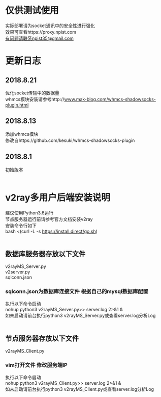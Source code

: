 # 仅供测试使用<br />
实际部署请为socket通讯中的安全性进行强化<br />
效果可查看https://proxy.npist.com<br />
有问题请联系npist35@gmail.com<br />
# 更新日志<br />
## 2018.8.21<br />
优化socket传输中的数据量<br />
whmcs模块安装请参考http://www.mak-blog.com/whmcs-shadowsocks-plugin.html<br />
## 2018.8.13<br />
添加whmcs模块<br />
修改自https://github.com/kesuki/whmcs-shadowsocks-plugin<br />
## 2018.8.1<br />
初始版本<br />
<br />
# v2ray多用户后端安装说明<br />
建议使用Python3.6运行<br />
节点服务器运行前请参考官方文档安装v2ray<br />
安装命令行如下<br />
bash <(curl -L -s https://install.direct/go.sh)<br />
<br />
## 数据库服务器存放以下文件<br />
v2rayMS_Server.py<br />
v2server.py<br />
sqlconn.json<br />
### sqlconn.json为数据库连接文件  根据自己的mysql数据库配置<br />
执行以下命令启动<br />
nohup python3 v2rayMS_Server.py>> server.log 2>&1 &<br />
如未启动请前台执行python3 v2rayMS_Server.py或查看server.log分析Log<br />
<br />
## 节点服务器存放以下文件<br />
v2rayMS_Client.py<br />
### vim打开文件  修改服务端IP<br />
执行以下命令启动<br />
nohup python3 v2rayMS_Client.py>> server.log 2>&1 &<br />
如未启动请前台执行python3 v2rayMS_Client.py或查看server.log分析Log<br />
